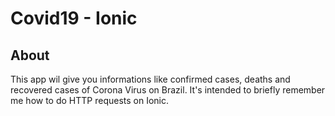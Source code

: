 # Covid19 - Ionic

## About

This app wil give you informations like confirmed cases, deaths and recovered cases of Corona Virus on Brazil. It's intended to briefly remember me how to do HTTP requests on Ionic.
